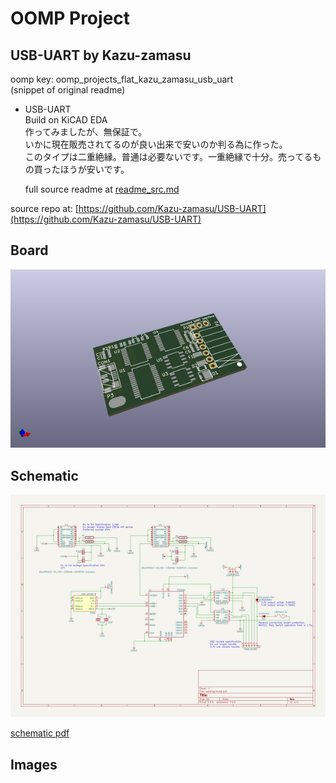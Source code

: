 # OOMP Project  
## USB-UART  by Kazu-zamasu  
  
oomp key: oomp_projects_flat_kazu_zamasu_usb_uart  
(snippet of original readme)  
  
- USB-UART  
Build on KiCAD EDA  
作ってみましたが、無保証で。  
いかに現在販売されてるのが良い出来で安いのか判る為に作った。  
このタイプは二重絶縁。普通は必要ないです。一重絶縁で十分。売ってるもの買ったほうが安いです。  
  
  full source readme at [readme_src.md](readme_src.md)  
  
source repo at: [https://github.com/Kazu-zamasu/USB-UART](https://github.com/Kazu-zamasu/USB-UART)  
## Board  
  
[![working_3d.png](working_3d_600.png)](working_3d.png)  
## Schematic  
  
[![working_schematic.png](working_schematic_600.png)](working_schematic.png)  
  
[schematic pdf](working_schematic.pdf)  
## Images  
